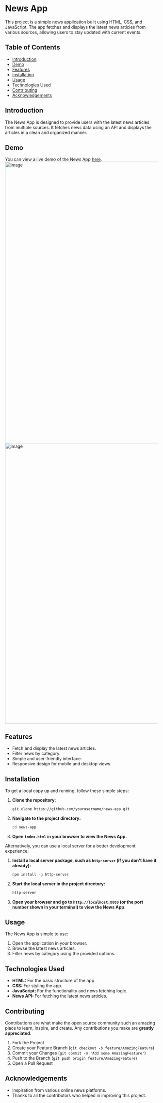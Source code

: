 # News App

This project is a simple news application built using HTML, CSS, and JavaScript. The app fetches and displays the latest news articles from various sources, allowing users to stay updated with current events.

## Table of Contents

- [Introduction](#introduction)
- [Demo](#demo)
- [Features](#features)
- [Installation](#installation)
- [Usage](#usage)
- [Technologies Used](#technologies-used)
- [Contributing](#contributing)
- [Acknowledgements](#acknowledgements)

## Introduction

The News App is designed to provide users with the latest news articles from multiple sources. It fetches news data using an API and displays the articles in a clean and organized manner.

## Demo

You can view a live demo of the News App [here](#).
<img width="928" alt="image" src="https://github.com/user-attachments/assets/6f2a6e5a-9c57-4642-a082-8007cefd2908">
<img width="926" alt="image" src="https://github.com/user-attachments/assets/624c8fe4-43ed-42bb-a2d7-3e79c9e2474d">



## Features

- Fetch and display the latest news articles.
- Filter news by category.
- Simple and user-friendly interface.
- Responsive design for mobile and desktop views.

## Installation

To get a local copy up and running, follow these simple steps:

1. **Clone the repository:**

    ```bash
    git clone https://github.com/yourusername/news-app.git
    ```

2. **Navigate to the project directory:**

    ```bash
    cd news-app
    ```

3. **Open `index.html` in your browser to view the News App.**

Alternatively, you can use a local server for a better development experience:

1. **Install a local server package, such as `http-server` (if you don't have it already):**

    ```bash
    npm install -g http-server
    ```

2. **Start the local server in the project directory:**

    ```bash
    http-server
    ```

3. **Open your browser and go to `http://localhost:8080` (or the port number shown in your terminal) to view the News App.**

## Usage

The News App is simple to use:

1. Open the application in your browser.
2. Browse the latest news articles.
3. Filter news by category using the provided options.

## Technologies Used

- **HTML:** For the basic structure of the app.
- **CSS:** For styling the app.
- **JavaScript:** For the functionality and news fetching logic.
- **News API:** For fetching the latest news articles.

## Contributing

Contributions are what make the open source community such an amazing place to learn, inspire, and create. Any contributions you make are **greatly appreciated**.

1. Fork the Project
2. Create your Feature Branch (`git checkout -b feature/AmazingFeature`)
3. Commit your Changes (`git commit -m 'Add some AmazingFeature'`)
4. Push to the Branch (`git push origin feature/AmazingFeature`)
5. Open a Pull Request


## Acknowledgements

- Inspiration from various online news platforms.
- Thanks to all the contributors who helped in improving this project.
